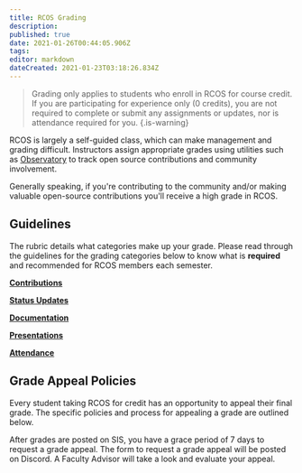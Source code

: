 ```yaml
---
title: RCOS Grading
description: 
published: true
date: 2021-01-26T00:44:05.906Z
tags: 
editor: markdown
dateCreated: 2021-01-23T03:18:26.834Z
---
```


> Grading only applies to students who enroll in RCOS for course credit. If you are participating for experience only (0 credits), you are not required to complete or submit any assignments or updates, nor is attendance required for you.
{.is-warning}

RCOS is largely a self-guided class, which can make management and grading difficult. Instructors assign appropriate grades using utilities such as [Observatory](https://rcos.io/) to track open source contributions and community involvement.

Generally speaking, if you're contributing to the community and/or making valuable open-source contributions you'll receive a high grade in RCOS.

## Guidelines

The rubric details what categories make up your grade. Please read through the guidelines for the grading categories below to know what is **required** and recommended for RCOS members each semester.

**[Contributions](/handbook/grading/contributions)**

**[Status Updates](/handbook/grading/status_updates)**

**[Documentation](/handbook/grading/documentation)**

**[Presentations](/handbook/grading/presentations)**

**[Attendance](/handbook/rading/attendance)**

## Grade Appeal Policies

Every student taking RCOS for credit has an opportunity to appeal their final grade. The specific policies and process for appealing a grade are outlined below.

After grades are posted on SIS, you have a grace period of 7 days to request a grade appeal. The form to request a grade appeal will be posted on Discord. A Faculty Advisor will take a look and evaluate your appeal.

<!-- TODO: Replace this with the database -->